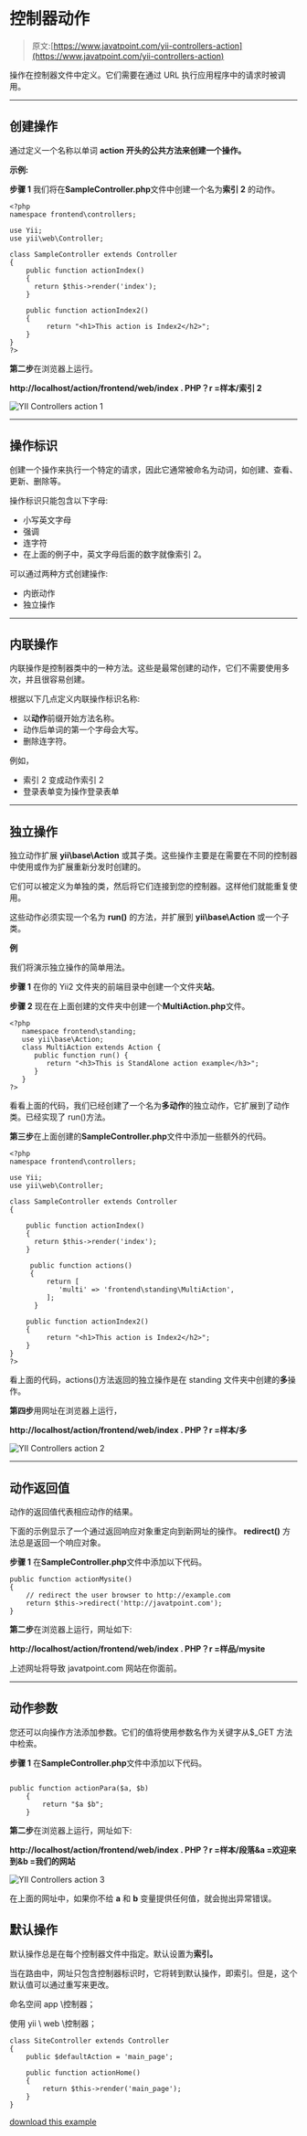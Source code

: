 # 控制器动作

> 原文:[https://www.javatpoint.com/yii-controllers-action](https://www.javatpoint.com/yii-controllers-action)

操作在控制器文件中定义。它们需要在通过 URL 执行应用程序中的请求时被调用。

* * *

## 创建操作

通过定义一个名称以单词 **action 开头的公共方法来创建一个操作。**

**示例:**

**步骤 1** 我们将在**SampleController.php**文件中创建一个名为**索引 2** 的动作。

```
<?php 
namespace frontend\controllers; 

use Yii; 
use yii\web\Controller; 

class SampleController extends Controller 
{ 
    public function actionIndex() 
    { 
      return $this->render('index'); 
    } 

    public function actionIndex2() 
    { 
         return "<h1>This action is Index2</h2>"; 
    } 
} 
?>

```

**第二步**在浏览器上运行。

**http://localhost/action/frontend/web/index . PHP？r =样本/索引 2**

![YII Controllers action 1](../Images/5fedb84234c3bf846abc1bae4ea0e064.png)

* * *

## 操作标识

创建一个操作来执行一个特定的请求，因此它通常被命名为动词，如创建、查看、更新、删除等。

操作标识只能包含以下字母:

*   小写英文字母
*   强调
*   连字符
*   在上面的例子中，英文字母后面的数字就像索引 2。

可以通过两种方式创建操作:

*   内嵌动作
*   独立操作

* * *

## 内联操作

内联操作是控制器类中的一种方法。这些是最常创建的动作，它们不需要使用多次，并且很容易创建。

根据以下几点定义内联操作标识名称:

*   以**动作**前缀开始方法名称。
*   动作后单词的第一个字母会大写。
*   删除连字符。

例如，

*   索引 2 变成动作索引 2
*   登录表单变为操作登录表单

* * *

## 独立操作

独立动作扩展 **yii\base\Action** 或其子类。这些操作主要是在需要在不同的控制器中使用或作为扩展重新分发时创建的。

它们可以被定义为单独的类，然后将它们连接到您的控制器。这样他们就能重复使用。

这些动作必须实现一个名为 **run()** 的方法，并扩展到 **yii\base\Action** 或一个子类。

**例**

我们将演示独立操作的简单用法。

**步骤 1** 在你的 Yii2 文件夹的前端目录中创建一个文件夹**站**。

**步骤 2** 现在在上面创建的文件夹中创建一个**MultiAction.php**文件。

```
<?php 
   namespace frontend\standing; 
   use yii\base\Action; 
   class MultiAction extends Action { 
      public function run() { 
         return "<h3>This is StandAlone action example</h3>"; 
      } 
   } 
?>

```

看看上面的代码，我们已经创建了一个名为**多动作**的独立动作，它扩展到了动作类。已经实现了 run()方法。

**第三步**在上面创建的**SampleController.php**文件中添加一些额外的代码。

```
<?php 
namespace frontend\controllers; 

use Yii; 
use yii\web\Controller; 

class SampleController extends Controller 
{ 

    public function actionIndex() 
    { 
      return $this->render('index'); 
    } 

     public function actions()
     { 
         return [ 
            'multi' => 'frontend\standing\MultiAction', 
         ]; 
      } 

    public function actionIndex2() 
    { 
         return "<h1>This action is Index2</h2>"; 
    } 
} 
?>

```

看上面的代码，actions()方法返回的独立操作是在 standing 文件夹中创建的**多**操作。

**第四步**用网址在浏览器上运行，

**http://localhost/action/frontend/web/index . PHP？r =样本/多**

![YII Controllers action 2](../Images/25ced1caf7d7dbc7a677165296713d35.png)

* * *

## 动作返回值

动作的返回值代表相应动作的结果。

下面的示例显示了一个通过返回响应对象重定向到新网址的操作。 **redirect()** 方法总是返回一个响应对象。

**步骤 1** 在**SampleController.php**文件中添加以下代码。

```
public function actionMysite() 
{ 
    // redirect the user browser to http://example.com 
    return $this->redirect('http://javatpoint.com'); 
}

```

**第二步**在浏览器上运行，网址如下:

**http://localhost/action/frontend/web/index . PHP？r =样品/mysite**

上述网址将导致 javatpoint.com 网站在你面前。

* * *

## 动作参数

您还可以向操作方法添加参数。它们的值将使用参数名作为关键字从$_GET 方法中检索。

**步骤 1** 在**SampleController.php**文件中添加以下代码。

```

public function actionPara($a, $b) 
    { 
   		return "$a $b"; 
	} 

```

**第二步**在浏览器上运行，网址如下:

**http://localhost/action/frontend/web/index . PHP？r =样本/段落&a =欢迎来到&b =我们的网站**

![YII Controllers action 3](../Images/7f19902e0c01af026b1884c27d6b89a7.png)

在上面的网址中，如果你不给 **a** 和 **b** 变量提供任何值，就会抛出异常错误。

## 默认操作

默认操作总是在每个控制器文件中指定。默认设置为**索引。**

当在路由中，网址只包含控制器标识时，它将转到默认操作，即索引。但是，这个默认值可以通过重写来更改。

命名空间 app \控制器；

使用 yii \ web \控制器；

```
class SiteController extends Controller
{
    public $defaultAction = 'main_page';

    public function actionHome()
    {
        return $this->render('main_page');
    }
}

```

[download this example](https://static.javatpoint.com/yii/src/action.zip)